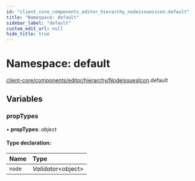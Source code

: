 ```yaml
---
id: "client_core_components_editor_hierarchy_nodeissuesicon.default"
title: "Namespace: default"
sidebar_label: "default"
custom_edit_url: null
hide_title: true
---
```


# Namespace: default

[client-core/components/editor/hierarchy/NodeIssuesIcon](client_core_components_editor_hierarchy_nodeissuesicon.md).default

## Variables

### propTypes

• **propTypes**: *object*

#### Type declaration:

Name | Type |
:------ | :------ |
`node` | *Validator*<object\> |
